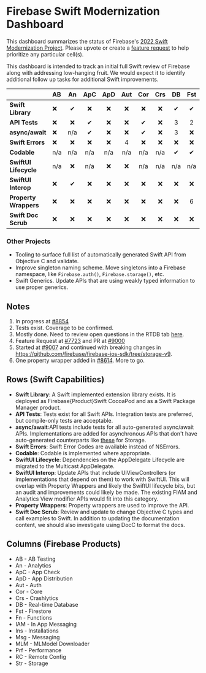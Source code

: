 # Firebase Swift Modernization Dashboard

This dashboard summarizes the status of Firebase's [2022 Swift Modernization Project](ROADMAP.md).
Please upvote or create a [feature request](https://github.com/firebase/firebase-ios-sdk/issues)
to help prioritize any particular cell(s).

This dashboard is intended to track an initial full Swift review of Firebase along with addressing low-hanging fruit. We would expect it to identify additional follow up
tasks for additional Swift improvements.

|                       | AB  | An     | ApC    | ApD    | Aut    | Cor    | Crs    | DB     | Fst    | Fn     | IAM    | Ins    | Msg    | MLM    | Prf    | RC     |    Str |
|   :---                | :--- | :----: | :----: | :----: | :----: | :----: | :----: | :----: | :----: | :----: | :----: | :----: | :----: | :----: | :----: | :----: | :----: |
| **Swift Library**     | ❌   |   ✔   | ❌     |❌     | ❌     | ❌     | ❌      |  ✔     |  ✔    | 1      |  ✔     | ❌    | ❌     | ✔      | ❌     | ❌    | ✔     |
| **API Tests**         | ❌   |  ❌    |  ✔    |❌     | ❌     | ✔       | ❌     | 3      | 2     |  ✔     | 2      | ✔      | ❌     | 2      | ❌    |  ✔     | ✔    |
| **async/await**       | ❌   |  n/a   |  ✔    |❌     | ❌     |  ✔      | ❌     | 3     | ❌     |  ✔     | ❌     | ❌    | ❌     | ❌    | ❌     |  ✔    | ✔    |
| **Swift Errors**      |  ❌  |  ❌    | ❌    |❌     | 4      | ❌     | ❌     | ❌     | ❌    | ❌     | ❌     | ❌    | ❌     | ✔      | ❌     | ❌   | 5   |
| **Codable**           | n/a  | n/a     | n/a   |n/a    | n/a     | n/a    |n/a     |  ✔     |  ✔     | 1      | n/a     | n/a   | ❌     | n/a    | n/a    |  ❌  |n/a   |
| **SwiftUI Lifecycle** | n/a  |  ❌    | n/a    |❌     | ❌     | n/a    |n/a     | n/a    | n/a    | n/a     | n/a    | n/a   | ❌     | n/a    | n/a    | n/a   |n/a  |
| **SwiftUI Interop**   | ❌   |  ✔     | ❌     |❌    | ❌     | ❌     |❌      | ❌     | ❌    | ❌     | ✔      | ❌    | ❌     | ❌    | ❌     | ❌    |n/a  |
| **Property Wrappers** |  ❌  |  ❌    | ❌    |❌     | ❌     | ❌     | ❌     | ❌     | 6     | ❌     | ❌     | ❌    | ❌     | ❌    | ❌     | ❌   |❌    |
| **Swift Doc Scrub**   |  ❌  |  ❌    | ❌    |❌     | ❌     | ❌     | ❌     | ❌     |  ❌   | ❌     | ❌     | ❌    | ❌     | ❌    | ❌     | ❌   |❌    |

### Other Projects
- Tooling to surface full list of automatically generated Swift API from Objective C and validate.
- Improve singleton naming scheme. Move singletons into a Firebase namespace, like `Firebase.auth()`, `Firebase.storage()`, etc.
- Swift Generics. Update APIs that are using weakly typed information to use proper generics.

## Notes
1. In progress at [#8854](https://github.com/firebase/firebase-ios-sdk/pull/8854)
2. Tests exist. Coverage to be confirmed.
3. Mostly done. Need to review open questions in the RTDB tab [here](https://docs.google.com/spreadsheets/d/1HS4iJBtTHA9E01VrcsiVn_GVOa7KOCcn5LNw3sWlGoU/edit#gid=75586175).
4. Feature Request at [#7723](https://github.com/firebase/firebase-ios-sdk/pull/7723) and PR at [#9000](https://github.com/firebase/firebase-ios-sdk/pull/9000)
5. Started at [#9007](https://github.com/firebase/firebase-ios-sdk/pull/9007) and continued with breaking changes in https://github.com/firebase/firebase-ios-sdk/tree/storage-v9.
6. One property wrapper added in [#8614](https://github.com/firebase/firebase-ios-sdk/pull/8614). More to go.

## Rows (Swift Capabilities)
* **Swift Library**: A Swift implemented extension library exists. It is deployed as Firebase{Product}Swift CocoaPod and as a Swift Package Manager product.
* **API Tests**: Tests exist for all Swift APIs. Integration tests are preferred, but compile-only tests are acceptable.
* **async/await**:API tests include tests for all auto-generated async/await APIs. Implementations are added for
asynchronous APIs that don't have auto-generated counterparts like
[these](https://github.com/firebase/firebase-ios-sdk/blob/master/FirebaseStorageSwift/Tests/Integration/StorageAsyncAwait.swift)
for Storage.
* **Swift Errors**: Swift Error Codes are available instead of NSErrors.
* **Codable**: Codable is implemented where appropriate.
* **SwiftUI Lifecycle**: Dependencies on the AppDelegate Lifecycle are migrated to the Multicast AppDelegate.
* **SwiftUI Interop**: Update APIs that include UIViewControllers (or implementations that depend on them) to work with SwiftUI. This will overlap with
Property Wrappers and likely the SwiftUI lifecycle bits, but an audit and improvements could likely be made. The existing FIAM and Analytics View modifier
APIs would fit into this category.
* **Property Wrappers**: Property wrappers are used to improve the API.
* **Swift Doc Scrub**: Review and update to change Objective C types and call examples to Swift. In addition to updating the documentation content, we
should also investigate using DocC to format the docs.

## Columns (Firebase Products)
* AB - AB Testing
* An - Analytics
* ApC - App Check
* ApD - App Distribution
* Aut - Auth
* Cor - Core
* Crs - Crashlytics
* DB - Real-time Database
* Fst - Firestore
* Fn - Functions
* IAM - In App Messaging
* Ins - Installations
* Msg - Messaging
* MLM - MLModel Downloader
* Prf - Performance
* RC - Remote Config
* Str - Storage
